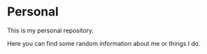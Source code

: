 # Personal
This is my personal repository.

Here you can find some random information about me or things I do.
